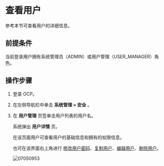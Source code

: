 # 查看用户

参考本节可查看用户的详细信息。

## 前提条件

当前登录用户拥有系统管理员（ADMIN）或用户管理（USER_MANAGER）角色。

## 操作步骤

1. 登录 OCP。

2. 在左侧导航栏中单击 **系统管理 \> 安全** 。

3. 在 **用户管理** 页签单击用户列表的用户名。

   系统弹出 **用户详情** 页。

   在该页面用户可查看用户的基础信息和拥有的权限信息。

   也可在该界面右上角进行 [修改用户密码](9.change-user-password.md)、[复制用户](8.copy-user.md)、[编辑用户](7.edit-a-user.md)、[删除用户](10.delete-a-user.md)。

   ![07050953](https://obbusiness-private.oss-cn-shanghai.aliyuncs.com/doc/img/ocp/401/%E6%9F%A5%E7%9C%8B%E7%94%A8%E6%88%B71.png)
